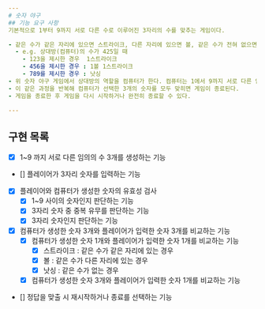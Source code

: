 ```yaml
---
# 숫자 야구
## 기능 요구 사항
기본적으로 1부터 9까지 서로 다른 수로 이루어진 3자리의 수를 맞추는 게임이다.

- 같은 수가 같은 자리에 있으면 스트라이크, 다른 자리에 있으면 볼, 같은 수가 전혀 없으면 포볼 또는 낫싱이란 힌트를 얻고, 그 힌트를 이용해서 먼저 상대방(컴퓨터)의 수를 맞추면 승리한다.
  - e.g. 상대방(컴퓨터)의 수가 425일 때 
    - 123을 제시한 경우  1스트라이크
    - 456을 제시한 경우 : 1볼 1스트라이크
    - 789를 제시한 경우 : 낫싱
- 위 숫자 야구 게임에서 상대방의 역할을 컴퓨터가 한다. 컴퓨터는 1에서 9까지 서로 다른 임의의 수 3개를 선택한다. 게 임 플레이어는 컴퓨터가 생각하고 있는 3개의 숫자를 입력하고, 컴퓨터는 입력한 숫자에 대한 결과를 출력한다.
- 이 같은 과정을 반복해 컴퓨터가 선택한 3개의 숫자를 모두 맞히면 게임이 종료된다.
- 게임을 종료한 후 게임을 다시 시작하거나 완전히 종료할 수 있다.

---
```

## 구현 목록
- [x] 1~9 까지 서로 다른 임의의 수 3개를 생성하는 기능
- [] 플레이어가 3자리 숫자를 입력하는 기능
- [x] 플레이어와 컴퓨터가 생성한 숫자의 유효성 검사
    - [x] 1~9 사이의 숫자인지 판단하는 기능
    - [x] 3자리 숫자 중 중복 유무를 판단하는 기능
    - [x] 3자리 숫자인지 판단하는 기능
- [x] 컴퓨터가 생성한 숫자 3개와 플레이어가 입력한 숫자 3개를 비교하는 기능
  - [x] 컴퓨터가 생성한 숫자 1개와 플레이어가 입력한 숫자 1개를 비교하는 기능
    - [x] 스트라이크 : 같은 수가 같은 자리에 있는 경우
    - [x] 볼 : 같은 수가 다른 자리에 있는 경우
    - [x] 낫싱 : 같은 수가 없는 경우
  - [x] 컴퓨터가 생성한 숫자 3개와 플레이어가 입력한 숫자 1개를 비교하는 기능
- [] 정답을 맞출 시 재시작하거나 종료를 선택하는 기능
